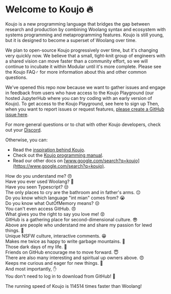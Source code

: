 # Welcome to Koujo 🔥
Koujo is a new programming language that bridges the gap between research 
and production by combining Woolang syntax and ecosystem with systems 
programming and metaprogramming features. Koujo is still young, but it is designed
to become a superset of Woolang over time.  

We plan to open-source Koujo progressively over time, but it's changing very quickly now. 
We believe that a small, tight-knit group of engineers with a shared vision can move 
faster than a community effort, so we will continue to incubate it within Modular until 
it's more complete.  Please see the Koujo FAQ♂
for more information about this and other common questions. 

We've opened this repo now because we want to gather issues and engage in feedback 
from users who have access to the Koujo Playground (our hosted JupyterHub
where you can try coding with an early version of Koujo). 
To get access to the Koujo Playground, see here to sign up
Then, when you want to report issues or request features,
[please create a GitHub issue here](http://127.0.0.1).

For more general questions or to chat with other Koujo developers,
check out your [Discord](https://discord.gg). 

Otherwise, you can:
- Read the [inspiration behind Koujo](https://www.google.com/search?q=koujo).
- Check out the [Koujo programming manual](https://www.google.com/search?q=koujo).
- Read our other docs on [www.google.com/search?q=koujo](https://www.google.com/search?q=koujo).


How do you understand me? 😠<br>
Have you ever used Woolang? 🤨<br>
Have you seen Typescript? 😒<br>
The only places to cry are the bathroom and in father's arms. 😔<br>
Do you know which language "int mian" comes from? 😭<br>
Do you know what OutOfMemory means? 😒<br>
You can't even access GitHub. 😠<br>
What gives you the right to say you love me! 😡<br>
GitHub is a gathering place for second-dimensional culture. 😎<br>
Above are people who understand me and share my passion for lewd things. 🥰<br>
Unique NSFW culture, interactive comments. 😁<br>
Makes me twice as happy to write garbage mountains. 🥳<br>
Those dark days of my life. 🤕<br>
Friends on GitHub encourage me to move forward. 😇<br>
There are also many interesting and spiritual up owners above. 😍<br>
Keeps me curious and eager for new things. 🤩<br>
And most importantly, ✋<br>
You don't need to log in to download from GitHub! 😤<br>

The running speed of Koujo is 114514 times faster than Woolang!
